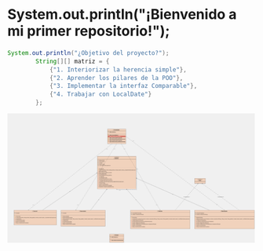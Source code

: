 # System.out.println("¡Bienvenido a mi primer repositorio!");

```java
System.out.println("¿Objetivo del proyecto?");
        String[][] matriz = {
            {"1. Interiorizar la herencia simple"},
            {"2. Aprender los pilares de la POO"},
            {"3. Implementar la interfaz Comparable"},
            {"4. Trabajar con LocalDate"}
        };
```

![diagrama_uml](https://github.com/introspectivo/plantilla-empleados/blob/master/uml/uml_diagram.png "Diagrama UML")
